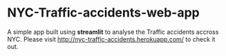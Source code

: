 # NYC-Traffic-accidents-web-app
A simple app built using <b>streamlit</b> to analyse the Traffic accidents accross NYC. Please visit http://nyc-traffic-accidents.herokuapp.com/ to check it out.
